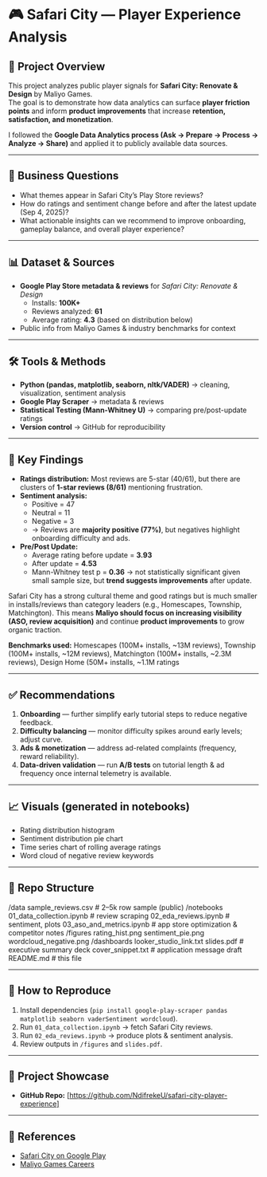 # 🎮 Safari City — Player Experience Analysis

## 📌 Project Overview
This project analyzes public player signals for **Safari City: Renovate & Design** by Maliyo Games.  
The goal is to demonstrate how data analytics can surface **player friction points** and inform **product improvements** that increase **retention, satisfaction, and monetization**.

I followed the **Google Data Analytics process (Ask → Prepare → Process → Analyze → Share)** and applied it to publicly available data sources.

---

## 🎯 Business Questions
- What themes appear in Safari City’s Play Store reviews?  
- How do ratings and sentiment change before and after the latest update (Sep 4, 2025)?  
- What actionable insights can we recommend to improve onboarding, gameplay balance, and overall player experience?  

---

## 📊 Dataset & Sources
- **Google Play Store metadata & reviews** for *Safari City: Renovate & Design*  
  - Installs: **100K+**  
  - Reviews analyzed: **61**  
  - Average rating: **4.3** (based on distribution below)  
- Public info from Maliyo Games & industry benchmarks for context  

---

## 🛠️ Tools & Methods
- **Python (pandas, matplotlib, seaborn, nltk/VADER)** → cleaning, visualization, sentiment analysis  
- **Google Play Scraper** → metadata & reviews  
- **Statistical Testing (Mann-Whitney U)** → comparing pre/post-update ratings  
- **Version control** → GitHub for reproducibility  

---

## 🔎 Key Findings
- **Ratings distribution:** Most reviews are 5-star (40/61), but there are clusters of **1-star reviews (8/61)** mentioning frustration.  
- **Sentiment analysis:**  
  - Positive = 47  
  - Neutral = 11  
  - Negative = 3  
  - → Reviews are **majority positive (77%)**, but negatives highlight onboarding difficulty and ads.  
- **Pre/Post Update:**  
  - Average rating before update = **3.93**  
  - After update = **4.53**  
  - Mann-Whitney test p = **0.36** → not statistically significant given small sample size, but **trend suggests improvements** after update.  

Safari City has a strong cultural theme and good ratings but is much smaller in installs/reviews than category leaders (e.g., Homescapes, Township, Matchington). This means **Maliyo should focus on increasing visibility (ASO, review acquisition)** and continue **product improvements** to grow organic traction.

**Benchmarks used:**
Homescapes (100M+ installs, ~13M reviews), 
Township (100M+ installs, ~12M reviews),
Matchington (100M+ installs, ~2.3M reviews),
Design Home (50M+ installs, ~1.1M ratings

---

## ✅ Recommendations
1. **Onboarding** — further simplify early tutorial steps to reduce negative feedback.  
2. **Difficulty balancing** — monitor difficulty spikes around early levels; adjust curve.  
3. **Ads & monetization** — address ad-related complaints (frequency, reward reliability).  
4. **Data-driven validation** — run **A/B tests** on tutorial length & ad frequency once internal telemetry is available.  

---

## 📈 Visuals (generated in notebooks)
- Rating distribution histogram  
- Sentiment distribution pie chart  
- Time series chart of rolling average ratings  
- Word cloud of negative review keywords  

---

## 📂 Repo Structure
/data
sample_reviews.csv # 2–5k row sample (public)
/notebooks
01_data_collection.ipynb # review scraping
02_eda_reviews.ipynb # sentiment, plots
03_aso_and_metrics.ipynb # app store optimization & competitor notes
/figures
rating_hist.png
sentiment_pie.png
wordcloud_negative.png
/dashboards
looker_studio_link.txt
slides.pdf # executive summary deck
cover_snippet.txt # application message draft
README.md # this file



---

## 🚀 How to Reproduce
1. Install dependencies (`pip install google-play-scraper pandas matplotlib seaborn vaderSentiment wordcloud`).  
2. Run `01_data_collection.ipynb` → fetch Safari City reviews.  
3. Run `02_eda_reviews.ipynb` → produce plots & sentiment analysis.  
4. Review outputs in `/figures` and `slides.pdf`.  

---

## 📢 Project Showcase
- **GitHub Repo:** [https://github.com/NdifrekeU/safari-city-player-experience]  
---

## 🔗 References
- [Safari City on Google Play](https://play.google.com/store/apps/details?id=com.maliyo.safaricity)  
- [Maliyo Games Careers](https://www.maliyo.com)  
